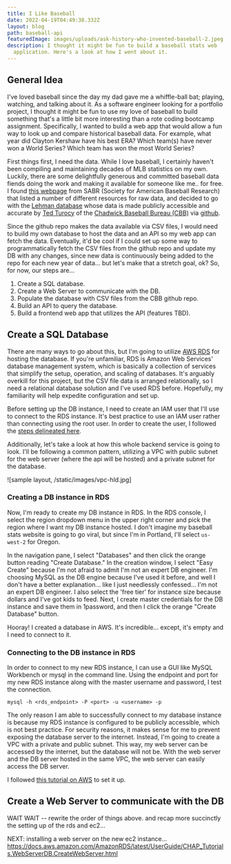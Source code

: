 ```yaml
---
title: I Like Baseball
date: 2022-04-19T04:49:38.332Z
layout: blog
path: baseball-api
featuredImage: images/uploads/ask-history-who-invented-baseball-2.jpeg
description: I thought it might be fun to build a baseball stats web
  application. Here's a look at how I went about it.
---
```

## General Idea

I've loved baseball since the day my dad gave me a whiffle-ball bat; playing, watching, and talking about it. As a software engineer looking for a portfolio project, I thought it might be fun to use my love of baseball to build something that's a little bit more interesting than a rote coding bootcamp assignment. Specifically, I wanted to build a web app that would allow a fun way to look up and compare historical baseball data. For example, what year did Clayton Kershaw have his best ERA? Which team(s) have never won a World Series? Which team has won the most World Series?

First things first, I need the data. While I love baseball, I certainly haven't been compiling and maintaining decades of MLB statistics on my own. Luckily, there are some delightfully generous and committed baseball data fiends doing the work and making it available for someone like me.. for free. I found [this webpage](https://sabr.org/sabermetrics/data) from SABR (Society for American Baseball Research) that listed a number of different resources for raw data, and decided to go with the [Lehman database](https://www.seanlahman.com/baseball-archive/statistics) whose data is made publicly accessible and accurate by [Ted Turocy](https://twitter.com/theodoreturocy) of the [Chadwick Baseball Bureau (CBB)](http://www.chadwick-bureau.com/) via [github](https://github.com/chadwickbureau/baseballdatabank).

Since the github repo makes the data available via CSV files, I would need to build my own database to host the data and an API so my web app can fetch the data. Eventually, it'd be cool if I could set up some way to programmatically fetch the CSV files from the github repo and update my DB with any changes, since new data is continuously being added to the repo for each new year of data... but let's make that a stretch goal, ok? So, for now, our steps are...

1. Create a SQL database.
2. Create a Web Server to communicate with the DB.
3. Populate the database with CSV files from the CBB github repo.
4. Build an API to query the database.
5. Build a frontend web app that utilizes the API (features TBD).

## Create a SQL Database

There are many ways to go about this, but I'm going to utilize [AWS RDS](https://aws.amazon.com/rds/) for hosting the database. If you're unfamiliar, RDS is Amazon Web Services' database management system, which is basically a collection of services that simplify the setup, operation, and scaling of databases. It's arguably overkill for this project, but the CSV file data is arranged relationally, so I need a relational database solution and I've used RDS before. Hopefully, my familiarity will help expedite configuration and set up.

Before setting up the DB instance, I need to create an IAM user that I'll use to connect to the RDS instance. It's best practice to use an IAM user rather than connecting using the root user. In order to create the user, I followed the [steps delineated here](https://docs.aws.amazon.com/AmazonRDS/latest/UserGuide/CHAP_SettingUp.html).

Additionally, let's take a look at how this whole backend service is going to look. I'll be following a common pattern, utilizing a VPC with public subnet for the web server (where the api will be hosted) and a private subnet for the database.

![sample layout, /static/images/vpc-hld.jpg]

### Creating a DB instance in RDS

Now, I'm ready to create my DB instance in RDS. In the RDS console, I select the region dropdown menu in the upper right corner and pick the region where I want my DB instance hosted. I don't imagine my baseball stats website is going to go viral, but since I'm in Portland, I'll select `us-west-2` for Oregon. 

In the navigation pane, I select "Databases" and then click the orange button reading "Create Database." In the creation window, I select "Easy Create" because I'm not afraid to admit I'm not an expert DB engineer. I'm choosing MySQL as the DB engine because I've used it before, and well I don't have a better explanation... like I just needlessly confessed... I'm not an expert DB engineer. I also select the 'free tier' for instance size because dollars and I've got kids to feed.  Next, I create master credentials for the DB instance and save them in 1password, and then I click the orange "Create Database" button.

Hooray! I created a database in AWS. It's incredible... except, it's empty and I need to connect to it.

### Connecting to the DB instance in RDS

In order to connect to my new RDS instance, I can use a GUI like MySQL Workbench or mysql in the command line. Using the endpoint and port for my new RDS instance along with the master username and password, I test the connection.

```
mysql -h <rds_endpoint> -P <port> -u <username> -p
```

The only reason I am able to successfully connect to my database instance is because my RDS instance is configured to be publicly accessible, which is not best practice. For security reasons, it makes sense for me to prevent exposing the database server to the internet. Instead, I'm going to create a VPC with a private and public subnet. This way, my web server can be accessed by the internet, but the database will not be. With the web server and the DB server hosted in the same VPC, the web server can easily access the DB server.

I followed [this tutorial on AWS](https://docs.aws.amazon.com/AmazonRDS/latest/UserGuide/CHAP_Tutorials.WebServerDB.CreateVPC.html) to set it up.

## Create a Web Server to communicate with the DB


WAIT WAIT -- rewrite the order of things above. and recap more succinctly the setting up of the rds and ec2...

NEXT: installing a web server on the new ec2 instance...
https://docs.aws.amazon.com/AmazonRDS/latest/UserGuide/CHAP_Tutorials.WebServerDB.CreateWebServer.html